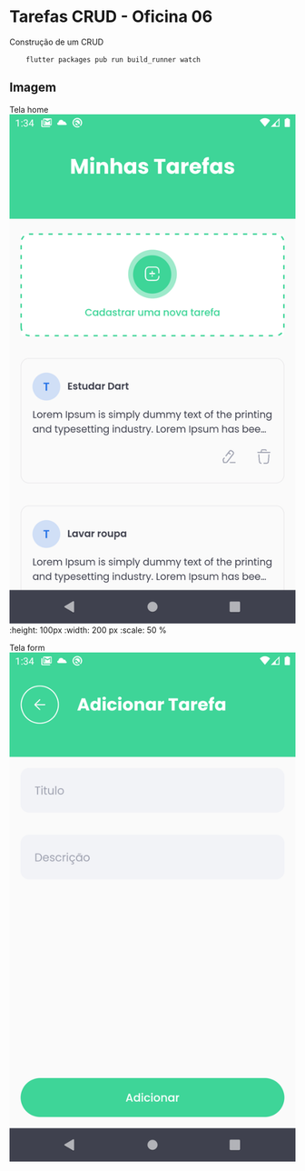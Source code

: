 #  Tarefas CRUD  - Oficina 06

Construção de um CRUD

```shell
    flutter packages pub run build_runner watch
```

## Imagem

Tela home
![print](doc/print1.png)
:height: 100px
:width: 200 px
:scale: 50 %


Tela form
![print](doc/print2.png)   

